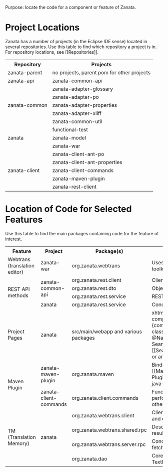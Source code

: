 Purpose: locate the code for a component or feature of Zanata.

# Project Locations
Zanata has a number of projects (in the Eclipse IDE sense) located in several repositories. Use this table to find which repository a project is in. For repository locations, see [[Repositories]].
<table>
 <tr>
  <th>Repository</th>
  <th>Projects</th>
 </tr>
 <tr>
  <td>zanata-parent</td>
  <td>no projects, parent pom for other projects</td>
 </tr>
 <tr>
  <td>zanata-api</td>
  <td>zanata-common-api</td>
 </tr>
 <tr>
  <td rowspan="5">zanata-common</td>
  <td>zanata-adapter-glossary</td>
 </tr>
 <tr><td>zanata-adapter-po</td></tr>
 <tr><td>zanata-adapter-properties</td></tr>
 <tr><td>zanata-adapter-xliff</td></tr>
 <tr><td>zanata-common-util</td></tr>
 <tr>
  <td rowspan="3">zanata</td>
  <td>functional-test</td>
 </tr>
 <tr><td>zanata-model</td></tr>
 <tr><td>zanata-war</td></tr>
 <tr>
  <td rowspan="5">zanata-client</td>
  <td>zanata-client-ant-po</td>
 </tr>
 <tr><td>zanata-client-ant-properties</td></tr>
 <tr><td>zanata-client-commands</td></tr>
 <tr><td>zanata-maven-plugin</td></tr>
 <tr><td>zanata-rest-client</td></tr>
</table>


# Location of Code for Selected Features
Use this table to find the main packages containing code for the feature of interest.

<table>

<tr>
 <th>Feature</th>
 <th>Project</th>
 <th>Package(s)</th>
 <th>Notes</th>
</tr>

<tr>
 <td>Webtrans (translation editor)</td>
 <td>zanata-war</td>
 <td>org.zanata.webtrans</td>
 <td>Uses [[GWT|https://developers.google.com/web-toolkit/]].</td>
</tr>

<tr>
 <td rowspan="4">REST API methods</td>
 <td rowspan="3">zanata-common-api</td>
 <td>org.zanata.rest.client</td>
 <td>Client interfaces for REST endpoints.</td>
</tr>
<tr>
 <td>org.zanata.rest.dto</td>
 <td>Objects transferred by REST methods.</td>
</tr>
<tr>
 <td>org.zanata.rest.service</td>
 <td>REST method interfaces.</td>
</tr>
<tr>
 <td rowspan="1">zanata</td>
 <td>org.zanata.rest.service</td>
 <td>Concrete implementations of REST methods.</td>
</tr>

<tr>
 <td>Project Pages</td>
 <td>zanata</td>
 <td>src/main/webapp and various packages</td>
 <td>xhtml pages that use Seam components. Seam components are referred to like #{componentName.methodName}, which refers to a class ComponentName or with annotation @Name("componentName"). An understanding of Seam is very helpful in understanding this code. See [[Seam Framework|http://www.seamframework.org/]] or any introductory Seam book.</td>
</tr>

<tr>
 <td rowspan="2">Maven Plugin</td>
 <td>zanata-maven-plugin</td>
 <td>org.zanata.maven</td>
 <td>Bindings of Zanata commands to Maven mojos. See [[Maven - Guide to Developing Java Plugins|http://maven.apache.org/guides/plugin/guide-java-plugin-development.html]]</td>
</tr>
<tr>
 <td>zanata-client-commands</td>
 <td>org.zanata.client.commands</td>
 <td>Fundamental client command logic. This code performs the main work of the Maven Plugin (and other clients).</td>
</tr>

<tr>
 <td rowspan="4">TM (Translation Memory)</td>
 <td rowspan="4">zanata</td>
 <td>org.zanata.webtrans.client</td>
 <td>Client-side logic (*.presenter.TransMemoryPresenter) and display (*.view.TransMemoryView)</td>
</tr>
<tr>
 <td>org.zanata.webtrans.shared.rpc</td>
 <td>Descriptor for gwt-rpc method for fetching TM results.</td>
</tr>
<tr>
 <td>org.zanata.webtrans.server.rpc</td>
 <td>Concrete implementation for gwt-rpc method for fetching TM results.</td>
</tr>
<tr>
 <td>org.zanata.dao</td>
 <td>Core logic for retrieving TM matches is found in TextFlowDAO.</td>
</tr>

</table>